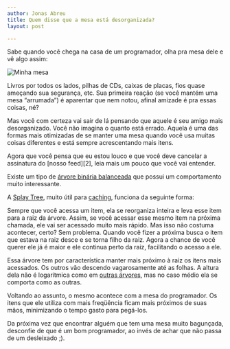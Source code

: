 ```yaml
---
author: Jonas Abreu
title: Quem disse que a mesa está desorganizada?
layout: post

---
```

Sabe quando você chega na casa de um programador, olha pra mesa dele e vê algo assim:

![Minha mesa][1]

Livros por todos os lados, pilhas de CDs, caixas de placas, fios quase ameçando sua segurança, etc. Sua primeira reação (se você mantém uma mesa “arrumada”) é aparentar que nem notou, afinal amizade é pra essas coisas, né?

Mas você com certeza vai sair de lá pensando que aquele é seu amigo mais desorganizado. Você não imagina o quanto está errado. Aquela é uma das formas mais otimizadas de se manter uma mesa quando você usa muitas coisas diferentes e está sempre acrescentando mais itens.

Agora que você pensa que eu estou louco e que você deve cancelar a assinatura do [nosso feed][2], leia mais um pouco que você vai entender.

Existe um tipo de [árvore binária balanceada][3] que possui um comportamento muito interessante. 

A [Splay Tree][4], muito útil para [caching][5], funciona da seguinte forma:

Sempre que você acessa um item, ela se reorganiza inteira e leva esse item para a raiz da árvore. Assim, se você acessar esse mesmo item na próxima chamada, ele vai ser acessado muito mais rápido. Mas isso não costuma acontecer, certo? Sem problema. Quando você fizer a próxima busca o item que estava na raiz desce e se torna filho da raiz. Agora a chance de você querer ele já é maior e ele continua perto da raiz, facilitando o acesso a ele.

Essa árvore tem por característica manter mais próximo à raiz os itens mais acessados. Os outros vão descendo vagarosamente até as folhas. A altura dela não é logarítmica como em [outras árvores][6], mas no caso médio ela se comporta como as outras.

Voltando ao assunto, o mesmo acontece com a mesa do programador. Os itens que ele utiliza com mais freqüência ficam mais próximos de suas mãos, minimizando o tempo gasto para pegá-los.

Da próxima vez que encontrar alguém que tem uma mesa muito bagunçada, desconfie de que é um bom programador, ao invés de achar que não passa de um desleixado ;). 














 [1]: http://vidageek.net/public/images/mesa.jpg

 [3]: http://en.wikipedia.org/wiki/Self-balancing_binary_search_tree
 [4]: http://en.wikipedia.org/wiki/Splay_tree
 [5]: http://en.wikipedia.org/wiki/Cache
 [6]: http://en.wikipedia.org/wiki/AVL_tree




